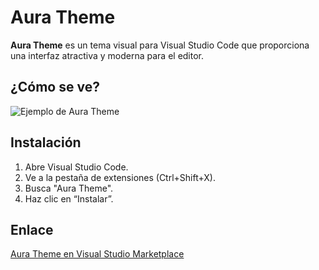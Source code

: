 # Aura Theme

**Aura Theme** es un tema visual para Visual Studio Code que proporciona una interfaz atractiva y moderna para el editor.

## ¿Cómo se ve?

![Ejemplo de Aura Theme](https://raw.githubusercontent.com/darshanbaral/aura-theme-vscode/main/assets/screenshot.png)
<!-- Puedes cambiar el enlace por tu propia captura de pantalla si lo deseas -->

## Instalación

1. Abre Visual Studio Code.
2. Ve a la pestaña de extensiones (Ctrl+Shift+X).
3. Busca "Aura Theme".
4. Haz clic en “Instalar”.

## Enlace

[Aura Theme en Visual Studio Marketplace](https://marketplace.visualstudio.com/items?itemName=DaltonMenezes.aura-theme)